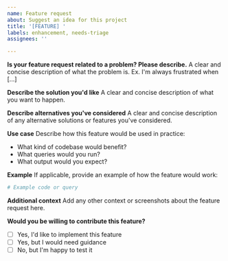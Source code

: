 ```yaml
---
name: Feature request
about: Suggest an idea for this project
title: '[FEATURE] '
labels: enhancement, needs-triage
assignees: ''

---
```


**Is your feature request related to a problem? Please describe.**
A clear and concise description of what the problem is. Ex. I'm always frustrated when [...]

**Describe the solution you'd like**
A clear and concise description of what you want to happen.

**Describe alternatives you've considered**
A clear and concise description of any alternative solutions or features you've considered.

**Use case**
Describe how this feature would be used in practice:
- What kind of codebase would benefit?
- What queries would you run?
- What output would you expect?

**Example**
If applicable, provide an example of how the feature would work:
```python
# Example code or query
```

**Additional context**
Add any other context or screenshots about the feature request here.

**Would you be willing to contribute this feature?**
- [ ] Yes, I'd like to implement this feature
- [ ] Yes, but I would need guidance
- [ ] No, but I'm happy to test it
